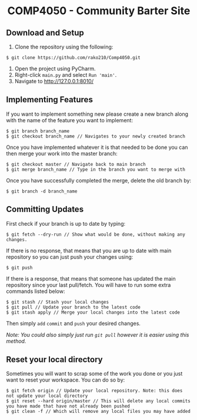 <h1 align="center">COMP4050 - Community Barter Site</h1>

## Download and Setup
1. Clone the repository using the following:
```
$ git clone https://github.com/rako210/Comp4050.git
```
1. Open the project using PyCharm.
1. Right-click `main.py` and select `Run 'main'`.
1. Navigate to http://127.0.0.1:8010/

## Implementing Features

If you want to implement something new please create a new branch along with the name of the feature you want to implement:
```
$ git branch branch_name
$ git checkout branch_name // Navigates to your newly created branch
```

Once you have implemented whatever it is that needed to be done you can then merge your work into the master branch:
```
$ git checkout master // Navigate back to main branch
$ git merge branch_name // Type in the branch you want to merge with
```
Once you have successfully completed the merge, delete the old branch by:
```
$ git branch -d branch_name
```

## Committing Updates

First check if your branch is up to date by typing:
```
$ git fetch --dry-run // Show what would be done, without making any changes.
```

If there is no response, that means that you are up to date with main repository so you can just push your changes using:
```
$ git push
```

If there is a response, that means that someone has updated the main repository since your last pull/fetch. You will have
to run some extra commands listed below:

```
$ git stash // Stash your local changes
$ git pull // Update your branch to the latest code
$ git stash apply // Merge your local changes into the latest code
```

Then simply `add` `commit` and `push` your desired changes.

*Note: You could also simply just run `git pull` however it is easier using this method.* 

## Reset your local directory
Sometimes you will want to scrap some of the work you done or you just want to reset your workspace. You can do so by:
```
$ git fetch origin // Update your local repository. Note: this does not update your local directory
$ git reset --hard origin/master // This will delete any local commits you have made that have not already been pushed
$ git clean -f // Which will remove any local files you may have added
```